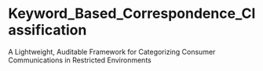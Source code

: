 # Keyword_Based_Correspondence_Classification
A Lightweight, Auditable Framework for Categorizing Consumer Communications in Restricted Environments
